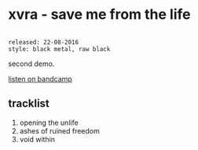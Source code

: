 # xvra - save me from the life

```

released: 22-08-2016
style: black metal, raw black
```

second demo.

[listen on bandcamp](https://haelsorisk.bandcamp.com/album/save-me-from-the-life)

## tracklist

1. opening the unlife
2. ashes of ruined freedom
3. void within

